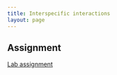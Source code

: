 ```yaml
---
title: Interspecific interactions
layout: page
---
```



## Assignment

[Lab assignment](lab-interspecific.pdf)


